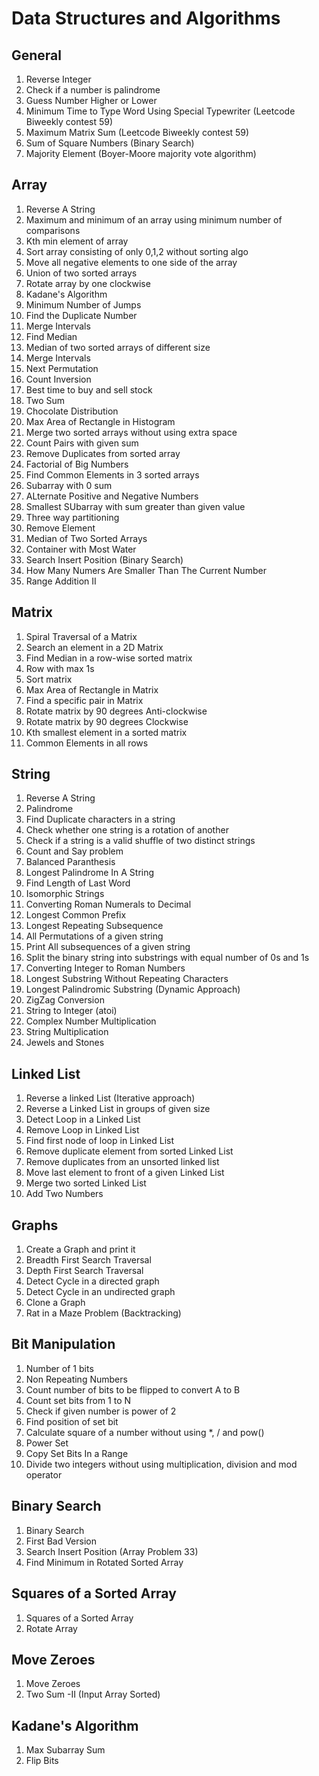 # Data Structures and Algorithms

## General
1. Reverse Integer
2. Check if a number is palindrome
3. Guess Number Higher or Lower
4. Minimum Time to Type Word Using Special Typewriter (Leetcode Biweekly contest 59)
5. Maximum Matrix Sum (Leetcode Biweekly contest 59)
6. Sum of Square Numbers (Binary Search)
7. Majority Element (Boyer-Moore majority vote algorithm)


## Array
1. Reverse A String 
2. Maximum and minimum of an array using minimum number of comparisons
3. Kth min element of array
4. Sort array consisting of only 0,1,2 without sorting algo
5. Move all negative elements to one side of the array
6. Union of two sorted arrays
7. Rotate array by one clockwise
8. Kadane's Algorithm
9. Minimum Number of Jumps
10. Find the Duplicate Number
11. Merge Intervals
12. Find Median
13. Median of two sorted arrays of different size
14. Merge Intervals
15. Next Permutation
16. Count Inversion
17. Best time to buy and sell stock
18. Two Sum 
19. Chocolate Distribution
20. Max Area of Rectangle in Histogram
21. Merge two sorted arrays without using extra space
22. Count Pairs with given sum
23. Remove Duplicates from sorted array
24. Factorial of Big Numbers
25. Find Common Elements in 3 sorted arrays
26. Subarray with 0 sum 
27. ALternate Positive and Negative Numbers
28. Smallest SUbarray with sum greater than given value
29. Three way partitioning
30. Remove Element
31. Median of Two Sorted Arrays
32. Container with Most Water
33. Search Insert Position (Binary Search)
34. How Many Numers Are Smaller Than The Current Number 
35. Range Addition II

## Matrix
1. Spiral Traversal of a Matrix
2. Search an element in a 2D Matrix
3. Find Median in a row-wise sorted matrix
4. Row with max 1s
5. Sort matrix
6. Max Area of Rectangle in Matrix
7. Find a specific pair in Matrix
8. Rotate matrix by 90 degrees Anti-clockwise
9. Rotate matrix by 90 degrees Clockwise
10. Kth smallest element in a sorted matrix
11. Common Elements in all rows


## String
1. Reverse A String
2. Palindrome
3. Find Duplicate characters in a string
4. Check whether one string is a rotation of another
5. Check if a string is a valid shuffle of two distinct strings
6. Count and Say problem
7. Balanced Paranthesis
8. Longest Palindrome In A String
9. Find Length of Last Word
10. Isomorphic Strings
11. Converting Roman Numerals to Decimal
12. Longest Common Prefix
13. Longest Repeating Subsequence
14. All Permutations of a given string
15. Print All subsequences of a given string
16. Split the binary string into substrings with equal number of 0s and 1s
17. Converting Integer to Roman Numbers
18. Longest Substring Without Repeating Characters
19. Longest Palindromic Substring (Dynamic Approach)
20. ZigZag Conversion
21. String to Integer (atoi)
22. Complex Number Multiplication
23. String Multiplication
24. Jewels and Stones


## Linked List
1. Reverse a linked List (Iterative approach)
2. Reverse a Linked List in groups of given size
3. Detect Loop in a Linked List
4. Remove Loop in Linked List
5. Find first node of loop in Linked List
6. Remove duplicate element from sorted Linked List
7. Remove duplicates from an unsorted linked list 
8. Move last element to front of a given Linked List
9. Merge two sorted Linked List
10. Add Two Numbers


## Graphs
1. Create a Graph and print it
2. Breadth First Search Traversal
3. Depth First Search Traversal
4. Detect Cycle in a directed graph
5. Detect Cycle in an undirected graph
6. Clone a Graph
7. Rat in a Maze Problem (Backtracking)


## Bit Manipulation
1. Number of 1 bits
2. Non Repeating Numbers
3. Count number of bits to be flipped to convert A to B
4. Count set bits from 1 to N
5. Check if given number is power of 2
6. Find position of set bit
7. Calculate square of a number without using *, / and pow()
8. Power Set
9. Copy Set Bits In a Range
10. Divide two integers without using multiplication, division and mod operator

## Binary Search
1. Binary Search
2. First Bad Version
3. Search Insert Position (Array Problem 33)
4. Find Minimum in Rotated Sorted Array

## Squares of a Sorted Array
1. Squares of a Sorted Array
2. Rotate Array

## Move Zeroes
1. Move Zeroes
2. Two Sum -II (Input Array Sorted)

## Kadane's Algorithm
1. Max Subarray Sum
2. Flip Bits

